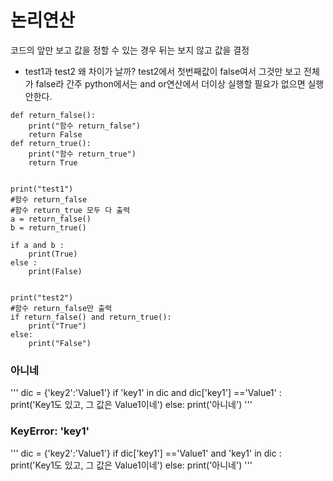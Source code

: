 # 논리연산

코드의 앞만 보고 값을 정할 수 있는 경우 뒤는 보지 않고 값을 결정

- test1과 test2 왜 차이가 날까?
  test2에서 첫번째값이 false여서 그것만 보고 전체가 false라 간주
  python에서는 and or연산에서 더이상 실행할 필요가 없으면 실행안한다.

```
def return_false():
	print("함수 return_false")
	return False
def return_true():
	print("함수 return_true")
	return True


print("test1")
#함수 return_false
#함수 return_true 모두 다 출력
a = return_false()
b = return_true()

if a and b :
	print(True)
else :
	print(False)


print("test2")
#함수 return_false만 출력
if return_false() and return_true():
	print("True")
else:
	print("False")
```

### 아니네

'''
dic = {'key2':'Value1'}
if 'key1' in dic and dic['key1'] =='Value1' :
print('Key1도 있고, 그 값은 Value1이네')
else:
print('아니네')
'''

### KeyError: 'key1'

'''
dic = {'key2':'Value1'}
if dic['key1'] =='Value1' and 'key1' in dic :
print('Key1도 있고, 그 값은 Value1이네')
else:
print('아니네')
'''
